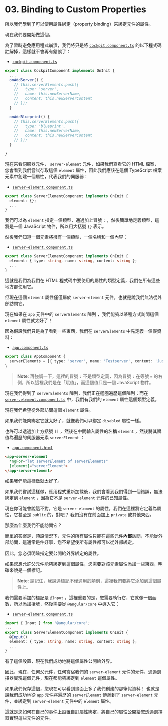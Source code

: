 # 03. Binding to Custom Properties

所以我們學到了可以使用屬性綁定（property binding）來綁定元件的屬性。

現在我們要開始做這個。

為了暫時避免應用程式崩潰，我們將只是將 [`cockpit.component.ts`](../../cmp-databinding/src/app/cockpit/cockpit.component.ts) 的以下程式碼註解掉，這樣就不會再有錯誤了：

- [`cockpit.component.ts`](../../cmp-databinding/src/app/cockpit/cockpit.component.ts)

```ts
export class CockpitComponent implements OnInit {
  ...
  onAddServer() {
    // this.serverElements.push({
    //   type: 'server',
    //   name: this.newServerName,
    //   content: this.newServerContent
    // });
  }

  onAddBlueprint() {
    // this.serverElements.push({
    //   type: 'blueprint',
    //   name: this.newServerName,
    //   content: this.newServerContent
    // });
  }

}
```

現在來看伺服器元件， `server-element` 元件，如果我們查看它的 HTML 檔案，您會看到我們嘗試存取這個 `element` 屬性，因此我們應該在這個 TypeScript 檔案元素中創建一個屬性，代表我們的伺服器：

- [`server-element.component.ts`](../../cmp-databinding/src/app/server-element/server-element.component.ts)

```ts
export class ServerElementComponent implements OnInit {
  element: {};
  ...
}
```

我們可以為 `element` 指定一個類型，通過加上冒號 `:` ，然後簡單地定義類型，這將是一個 JavaScript 物件，所以用大括號 `{}` 表示。

然後我們知道一個元素將擁有一個類型，一個名稱和一個內容：

- [`server-element.component.ts`](../../cmp-databinding/src/app/server-element/server-element.component.ts)

```ts
export class ServerElementComponent implements OnInit {
  element: { type: string, name: string, content: string };
  ...
}
```

這就是我們為我們在 HTML 程式碼中要使用的屬性的類型定義，我們在所有這些地方都使用它。

但現在這個 `element` 屬性僅僅屬於 `server-element` 元件，也就是說我們無法從外部訪問它。

現在如果在 `app` 元件中的 `serverElements` 陣列 ，我們能夠以某種方式訪問這個 `element` 屬性就太好了！

因為假設我們只是為了看到一些東西，我們在 `serverElements` 中先定義一個假資料：

- [`app.component.ts`](../../cmp-databinding/src/app/app.component.ts)

```ts
export class AppComponent {
  serverElements = [{ type: 'server', name: 'Testserver', content: 'Just a test!'}];
}
```

> **Note**: 再強調一下，這裡的冒號 `:` 不是類型定義，因為冒號 `:` 在等號 `=` 的右側，所以這裡我們是在「賦值」，而這個值只是一個 JavaScript 物件。

現在我們得到了 `serverElements` 陣列，我們正在迴圈遍歷這個陣列；而在 [`server.element.component.ts`](../../cmp-databinding/src/app/server-element/server-element.component.ts) 中，我們有我們的 `element` 屬性這個類型定義。

現在我們希望從外部訪問這個 `element` 屬性。

如果我們能夠綁定它就太好了，就像我們可以綁定 `disabled` 屬性一樣。

也許可以透過加上方括號 `[]` ，然後在中間輸入屬性的名稱 `element` ，然後將其賦值為遍歷的伺服器元素 `serverElement` ：

- [`app.component.html`](../../cmp-databinding/src/app/app.component.html)

```html
<app-server-element
  *ngFor="let serverElement of serverElements"
  [element]="serverElement">
</app-server-element>
```

如果我們能這樣做就太好了。

如果我們嘗試這樣做，應用程式重新加載後，我們會看到我們得到一個錯誤，無法綁定到 `element` ，因為它不是 `server-element` 元件的已知屬性。

現在你可能會說這不對，它是 `server-element` 的屬性，我們在這裡將它定義為屬性，它甚至是 `public` 的，對吧？ 我們沒有在前面加上 `private` 或其他東西。

那麼為什麼我們不能訪問它？

簡單的答案是，預設情況下，元件的所有屬性只能在這些元件**內部**訪問，不能從外部訪問，這通常是件好事，您不希望使所有屬性都可以從外部綁定。

因此，您必須明確指定要公開給外界綁定的屬性。

如果您想允許父元件能夠綁定到這個屬性，您需要對該元素屬性添加一些東西，明確來說是一個標記。

> **Note**:
> 請記住，我說過標記不僅適用於類別，這裡我們要將它添加到這個屬性上。

我們需要添加的標記是 `@Input` ，這裡重要的是，您需要執行它，它就像一個函數，所以添加括號，然後需要從 `@angular/core` 中導入它：

- [`server-element.component.ts`](../../cmp-databinding/src/app/server-element/server-element.component.ts)

```ts
import { Input } from '@angular/core';
...
export class ServerElementComponent implements OnInit {
  @Input()
  element: { type: string, name: string, content: string };
  ...
}
```

有了這個設置，現在我們成功地將這個屬性公開給外界。

因此，現在，任何父元件，任何寄宿我們的 `server-element` 元件的元件，通過選擇器實現這個元件，現在都能夠綁定到 `element` 這個屬性。

如果我們保存這個，您現在可以看到畫面上多了我們創建的那筆假資料！ 也就是說我們成功地從 `app` 元件將遍歷的 `serverElement` 傳遞到了 `server-element` 元件，並綁定到 `server-element` 元件中的 `element` 屬性。

這就是您如何在自己的事件上設置自訂屬性綁定，將自己的屬性公開給您透過選擇器實現這些元件的元件。